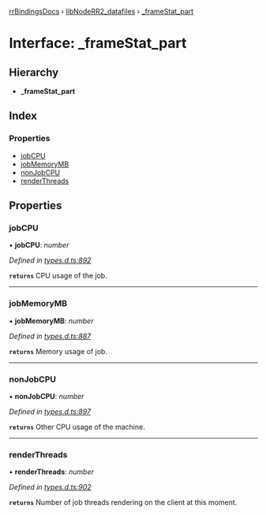 [rrBindingsDocs](../README.md) › [libNodeRR2_datafiles](../modules/libnoderr2_datafiles.md) › [_frameStat_part](libnoderr2_datafiles._framestat_part.md)

# Interface: _frameStat_part

## Hierarchy

* **_frameStat_part**

## Index

### Properties

* [jobCPU](libnoderr2_datafiles._framestat_part.md#jobcpu)
* [jobMemoryMB](libnoderr2_datafiles._framestat_part.md#jobmemorymb)
* [nonJobCPU](libnoderr2_datafiles._framestat_part.md#nonjobcpu)
* [renderThreads](libnoderr2_datafiles._framestat_part.md#renderthreads)

## Properties

###  jobCPU

• **jobCPU**: *number*

*Defined in [types.d.ts:892](https://github.com/Novalis15/RoyalRender-OpenExtensions/blob/f77b7d8/rrNodeJS_rrBindings/nodeJS/win64/v6/types.d.ts#L892)*

**`returns`** CPU usage of the job.

___

###  jobMemoryMB

• **jobMemoryMB**: *number*

*Defined in [types.d.ts:887](https://github.com/Novalis15/RoyalRender-OpenExtensions/blob/f77b7d8/rrNodeJS_rrBindings/nodeJS/win64/v6/types.d.ts#L887)*

**`returns`** Memory usage of job.

___

###  nonJobCPU

• **nonJobCPU**: *number*

*Defined in [types.d.ts:897](https://github.com/Novalis15/RoyalRender-OpenExtensions/blob/f77b7d8/rrNodeJS_rrBindings/nodeJS/win64/v6/types.d.ts#L897)*

**`returns`** Other CPU usage of the machine.

___

###  renderThreads

• **renderThreads**: *number*

*Defined in [types.d.ts:902](https://github.com/Novalis15/RoyalRender-OpenExtensions/blob/f77b7d8/rrNodeJS_rrBindings/nodeJS/win64/v6/types.d.ts#L902)*

**`returns`** Number of job threads rendering on the client at this moment.

